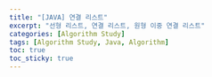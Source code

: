 ```yaml
---
title: "[JAVA] 연결 리스트"
excerpt: "선형 리스트, 연결 리스트, 원형 이중 연결 리스트"
categories: [Algorithm Study]
tags: [Algorithm Study, Java, Algorithm]
toc: true
toc_sticky: true
---
```

